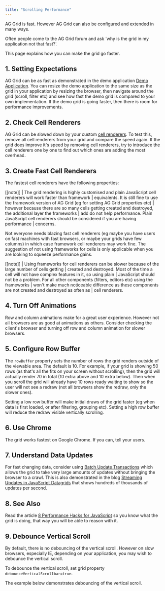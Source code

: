 ```yaml
---
title: "Scrolling Performance"
---
```


AG Grid is fast. However AG Grid can also be configured and extended in many ways.

Often people come to the AG Grid forum and ask 'why is the grid in my application not that fast?'.

This page explains how you can make the grid go faster.

## 1. Setting Expectations

AG Grid can be as fast as demonstrated in the demo application [Demo Application](../../../example.php). You can resize the demo application to the same size as the grid in your application by resizing the browser, then navigate around the grid (scroll, filter etc) and see how fast the demo grid is compared to your own implementation. If the demo grid is going faster, then there is room for performance improvements.

## 2. Check Cell Renderers

AG Grid can be slowed down by your custom
[cell renderers](/component-cell-renderer/). To test this, remove all cell renderers from your grid and compare the speed again. If the grid does improve it's speed by removing cell renderers, try to introduce the cell renderers one by one to find out which ones are adding the most overhead.

## 3. Create Fast Cell Renderers

The fastest cell renderers have the following properties:

[[note]]
| The grid rendering is highly customised and plain JavaScript cell renderers will work faster than framework
| equivalents. It is still fine to use the framework version of AG Grid (eg for setting AG Grid properties etc)
| however because there are so many cells getting created and destroyed, the additional layer the frameworks
| add do not help performance. Plain JavaScript cell renderers should be considered if you are having performance
| concerns.

Not everyone needs blazing fast cell renderers (eg maybe you have users on fast machines with fast browsers, or maybe your grids have few columns) in which case framework cell renderers may work fine. The suggestion of not using frameworks for cells is only applicable when you are looking to squeeze performance gains.

[[note]]
| Using frameworks for cell renderers can be slower because of the large number of cells getting
| created and destroyed. Most of the time a cell will not have complex features in it, so using plain
| JavaScript should not be a problem. For all other components (filters, editors etc) using the frameworks
| won't make much noticeable difference as these components are not created and destroyed as often as
| cell renderers.

## 4. Turn Off Animations

Row and column animations make for a great user experience. However not all browsers are as good at animations as others. Consider checking the client's browser and turning off row and column animation for slower browsers.

## 5. Configure Row Buffer

The `rowBuffer` property sets the number of rows the grid renders outside of the viewable area. The default is 10. For example, if your grid is showing 50 rows (as that's all the fits on your screen without scrolling), then the grid will actually render 70 in total (10 extra above and 10 extra below). Then when you scroll the grid will already have 10 rows ready waiting to show so the user will not see a redraw (not all browsers show the redraw, only the slower ones).

Setting a low row buffer will make initial draws of the grid faster (eg when data is first loaded, or after filtering, grouping etc). Setting a high row buffer will reduce the redraw visible vertically scrolling.

## 6. Use Chrome

The grid works fastest on Google Chrome. If you can, tell your users.

## 7. Understand Data Updates

For fast changing data, consider using [Batch Update Transactions](/data-update-high-frequency/) which allows the grid to take very large amounts of updates without bringing the browser to a crawl. This is also demonstrated in the blog
[Streaming Updates in JavaScript Datagrids](https://medium.com/ag-grid/how-to-test-for-the-best-html5-grid-for-streaming-updates-53545bb9256a) that shows hundreds of thousands of updates per second.

## 8. See Also

Read the article [8 Performance Hacks for JavaScript](../../javascript-table/8-performance-hacks-for-javascript/) so you know what the grid is doing, that way you will be able to reason with it.

## 9. Debounce Vertical Scroll

By default, there is no debouncing of the vertical scroll. However on slow browsers, especially IE, depending on your application, you may wish to debounce the vertical scroll.

To debounce the vertical scroll, set grid property `debounceVerticalScrollbar=true`.

The example below demonstrates debouncing of the vertical scroll.

<grid-example title='Debounce Vertical Scroll' name='debounce-vertical-scroll' type='generated'></grid-example>
